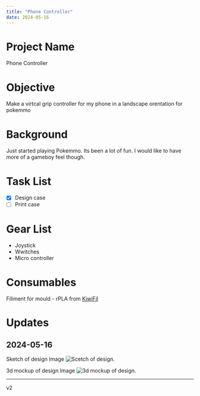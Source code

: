 ```yaml
---
title: "Phone Controller"
date: 2024-05-16
---
```


# Project Name
Phone Controller

# Objective
Make a virtcal grip controller for my phone in a landscape orentation for pokemmo

# Background
Just started playing Pokemmo. Its been a lot of fun. I would like to have more of a gameboy feel though.

# Task List
- [x] Design case
- [ ] Print case

# Gear List
- Joystick
- Wwitches
- Micro controller

# Consumables
Filiment for mould - rPLA from <a href="https://www.kiwifil.shop/">KiwiFil</a>


# Updates

## 2024-05-16
Sketch of design
Image <img src="{{site.baseurl | prepend: site.url}}assets\IMG_5223.JPG" alt="Scetch of design." />

3d mockup of design
Image <img src="{{site.baseurl | prepend: site.url}}assets\Screenshot 2024-05-15 151038.jpg" alt="3d mockup of design." />



---
v2


